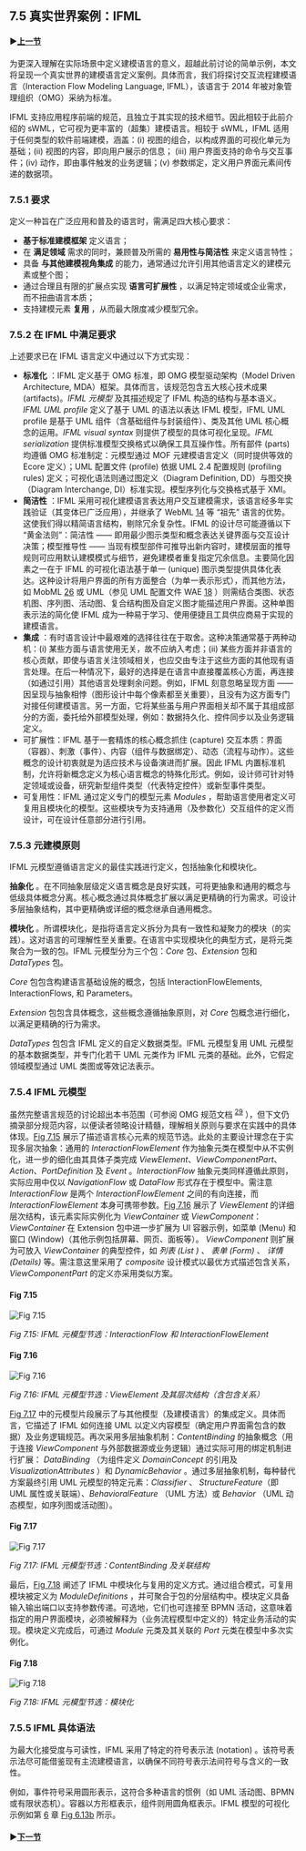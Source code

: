 ## 7.5 真实世界案例：IFML

#### ▶[上一节](4.md)

为更深入理解在实际场景中定义建模语言的意义，超越此前讨论的简单示例，本文将呈现一个真实世界的建模语言定义案例。具体而言，我们将探讨交互流程建模语言（Interaction Flow Modeling Language, IFML），该语言于 2014 年被对象管理组织（OMG）采纳为标准。

IFML 支持应用程序前端的规范，且独立于其实现的技术细节。因此相较于此前介绍的 sWML，它可视为更丰富的（超集）建模语言。相较于 sWML，IFML 适用于任何类型的软件前端建模，涵盖：(i) 视图的组合，以构成界面的可视化单元为基础；(ii) 视图的内容，即向用户展示的信息； (iii) 用户界面支持的命令与交互事件；(iv) 动作，即由事件触发的业务逻辑；(v) 参数绑定，定义用户界面元素间传递的数据项。

### 7.5.1 要求
定义一种旨在广泛应用和普及的语言时，需满足四大核心要求：
- **基于标准建模框架** 定义语言；
- 在 **满足领域** 需求的同时，兼顾普及所需的 **易用性与简洁性** 来定义语言特性；
- 具备 **与其他建模视角集成** 的能力，通常通过允许引用其他语言定义的建模元素或整个图；
- 通过合理且有限的扩展点实现 **语言可扩展性** ，以满足特定领域或企业需求，而不扭曲语言本质；
- 支持建模元素 **复用** ，从而最大限度减少模型冗余。

### 7.5.2 在 IFML 中满足要求

上述要求已在 IFML 语言定义中通过以下方式实现：

- **标准化** ：IFML 定义基于 OMG 标准，即 OMG 模型驱动架构（Model Driven Architecture, MDA）框架。具体而言，该规范包含五大核心技术成果 (artifacts)。*IFML 元模型* 及其描述规定了 IFML 构造的结构与基本语义。*IFML UML profile* 定义了基于 UML 的语法以表达 IFML 模型，IFML UML profile 是基于 UML 组件（含基础组件与封装组件）、类及其他 UML 核心概念的运用。*IFML visual syntax* 则提供了模型的具体可视化呈现。*IFML serialization* 提供标准模型交换格式以确保工具互操作性。所有部件 (parts) 均遵循 OMG 标准制定：元模型通过 MOF 元建模语言定义（同时提供等效的 Ecore 定义）；UML 配置文件 (profile) 依据 UML 2.4 配置规则 (profiling rules) 定义；可视化语法则通过图定义（Diagram Definition, DD）与图交换（Diagram Interchange, DI）标准实现。模型序列化与交换格式基于 XMI。
- **简洁性** ：IFML 采用可视化建模语言表达用户交互建模需求，该语言经多年实践验证（其变体已广泛应用），并继承了 WebML [14](../bibliography.md#14) 等 “祖先” 语言的优势。这使我们得以精简语言结构，剔除冗余复杂性。IFML 的设计尽可能遵循以下 “黄金法则”：简洁性 —— 即用最少图示类型和概念表达关键界面与交互设计决策；模型推导性 —— 当现有模型部件可推导出新内容时，建模层面的推导规则可应用默认建模模式与细节，避免建模者重复指定冗余信息。主要简化因素之一在于 IFML 的可视化语法基于单一 (unique) 图示类型提供具体化表达。这种设计将用户界面的所有方面整合（为单一表示形式），而其他方法，如 MobML [26](../bibliography.md#26) 或 UML（参见 UML 配置文件 WAE [18](../bibliography.md#18)</sup> ）则需结合类图、状态机图、序列图、活动图、复合结构图及自定义图才能描述用户界面。这种单图表示法的简化使 IFML 成为一种易于学习、使用便捷且工具供应商易于实现的建模语言。
- **集成** ：有时语言设计中最艰难的选择往往在于取舍。这种决策通常基于两种动机：(i) 某些方面与语言使用无关，故不应纳入考虑；(ii) 某些方面并非语言的核心贡献，即使与语言关注领域相关，也应交由专注于这些方面的其他现有语言处理。在后一种情况下，最好的选择是在语言中直接覆盖核心方面，再连接（如通过引用）其他语言处理剩余问题。例如，IFML 刻意忽略呈现方面 —— 因呈现与抽象相悖（图形设计中每个像素都至关重要），且没有为这方面专门对接任何建模语言。另一方面，它将某些虽与用户界面相关却不属于其组成部分的方面，委托给外部模型处理，例如：数据持久化、控件同步以及业务逻辑定义。
- 可扩展性：IFML 基于一套精炼的核心概念抓住 (capture) 交互本质：界面（容器）、刺激（事件）、内容（组件与数据绑定）、动态（流程与动作）。这些概念的设计初衷就是为适应技术与设备演进而扩展。因此 IFML 内置标准机制，允许将新概念定义为核心语言概念的特殊化形式。例如，设计师可针对特定领域或设备，研究新型组件类型（代表特定控件）或新型事件类型。
- 可复用性：IFML 通过定义专门的模型元素 *Modules* ，帮助语言使用者定义可复用且模块化的模型。这些模块专为支持通用（及参数化）交互组件的定义而设计，可在设计任意部分进行引用。

### 7.5.3 元建模原则
IFML 元模型遵循语言定义的最佳实践进行定义，包括抽象化和模块化。

**抽象化** 。在不同抽象层级定义语言概念是良好实践，可将更抽象和通用的概念与低级具体概念分离。核心概念通过具体概念扩展以满足更精确的行为需求。可设计多层抽象结构，其中更精确或详细的概念继承自通用概念。

**模块化** 。所谓模块化，是指将语言定义拆分为具有一致性和凝聚力的模块（的实践）。这对语言的可理解性至关重要。在语言中实现模块化的典型方式，是将元类聚合为一致的包。IFML 元模型分为三个包：*Core* 包、*Extension* 包和 *DataTypes* 包。

*Core* 包包含构建语言基础设施的概念，包括 InteractionFlowElements, InteractionFlows, 和 Parameters。

*Extension* 包包含具体概念，这些概念遵循抽象原则，对 *Core* 包概念进行细化，以满足更精确的行为需求。

*DataTypes* 包包含 IFML 定义的自定义数据类型。IFML 元模型复用 UML 元模型的基本数据类型，并专门化若干 UML 元类作为 IFML 元类的基础。此外，它假定领域模型通过 UML 类图或等效记法表示。

### 7.5.4 IFML 元模型
虽然完整语言规范的讨论超出本书范围（可参阅 OMG 规范文档 <sup>[29](0.md#29)</sup> ），但下文仍摘录部分规范内容，以便读者领略设计精髓，理解相关原则与要求在实践中的具体体现。[Fig 7.15](#fig-715) 展示了描述语言核心元素的规范节选。此处的主要设计理念在于实现多层次抽象：通用的 *InteractionFlowElement* 作为抽象元类在模型中从不实例化，进一步的细化由其具体子类完成 *ViewElement*、*ViewComponentPart*、*Action*、*PortDefinition* 及 *Event* 。*InteractionFlow* 抽象元类同样遵循此原则，实际应用中仅以 *NavigationFlow* 或 *DataFlow* 形式存在于模型中。需注意 *InteractionFlow* 是两个 *InteractionFlowElement* 之间的有向连接，而 *InteractionFlowElement* 本身可携带参数。[Fig 7.16](#fig-716) 展示了 *ViewElement* 的详细层次结构，该元素实际实例化为 *ViewContainer* 或 *ViewComponent*： *ViewContainer* 在 Extension 包中进一步扩展为 UI 容器示例，如菜单 (Menu) 和窗口 (Window)（其他示例包括屏幕、网页、面板等）。 *ViewComponent* 则扩展为可放入 *ViewContainer* 的典型控件，如 *列表 (List
)* 、 *表单 (Form)* 、 *详情 (Details)* 等。需注意这里采用了 *composite* 设计模式以最优方式描述包含关系，*ViewComponentPart* 的定义亦采用类似方案。

#### Fig 7.15
![Fig 7.15](../img/fig7.15.png)

*Fig 7.15: IFML 元模型节选：InteractionFlow 和 InteractionFlowElement*

#### Fig 7.16
![Fig 7.16](../img/fig7.16.png)

*Fig 7.16: IFML 元模型节选：ViewElement 及其层次结构（含包含关系）*

[Fig 7.17](#fig-717) 中的元模型片段展示了与其他模型（及建模语言）的集成定义。具体而言，它描述了 IFML 如何连接 UML 以定义内容模型（确定用户界面需包含的数据）及业务逻辑规范。再次采用多层抽象机制：*ContentBinding* 的抽象概念（用于连接 *ViewComponent* 与外部数据源或业务逻辑）通过实际可用的绑定机制进行扩展： *DataBinding* （为组件定义 *DomainConcept* 的引用及 *VisualizationAttributes* ）和 *DynamicBehavior* 。通过多层抽象机制，每种替代方案最终引用 UML 元模型的特定元素：*Classifier* 、 *StructureFeature*（即 UML 属性或关联端）、*BehavioralFeature* （UML 方法）或 *Behavior* （UML 动态模型，如序列图或活动图）。

#### Fig 7.17
![Fig 7.17](../img/fig7.17.png)

*Fig 7.17: IFML 元模型节选：ContentBinding 及关联结构*

最后，[Fig 7.18](#fig-718) 阐述了 IFML 中模块化与复用的定义方式。通过组合模式，可复用模块被定义为 *ModuleDefinitions* ，并可聚合于包的分层结构中。模块定义具备输入输出端口以支持参数传递。可选地，它们也可连接至 BPMN 活动，这意味着指定的用户界面模块，必须被解释为（业务流程模型中定义的）特定业务活动的实现。模块定义完成后，可通过 *Module* 元类及其关联的 *Port* 元类在模型中多次实例化。

#### Fig 7.18
![Fig 7.18](../img/fig7.18.png)

*Fig 7.18: IFML 元模型节选：模块化*

### 7.5.5 IFML 具体语法
为最大化接受度与可读性，IFML 采用了特定的符号表示法 (notation) 。该符号表示法尽可能借鉴现有主流建模语言，以确保不同符号表示法间符号与含义的一致性。

例如，事件符号采用圆形表示，这符合多种语言的惯例（如 UML 活动图、BPMN 或有限状态机）。容器以方形框表示，组件则用圆角框表示。IFML 模型的可视化示例如第 [6](../ch6/0.md) 章 [Fig 6.13b](ch6/6.md#fig-613) 所示。

#### ▶[下一节](6.md)
